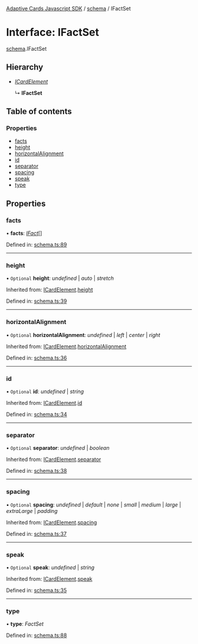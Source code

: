 [Adaptive Cards Javascript SDK](../README.md) / [schema](../modules/schema.md) / IFactSet

# Interface: IFactSet

[schema](../modules/schema.md).IFactSet

## Hierarchy

* [*ICardElement*](schema.icardelement.md)

  ↳ **IFactSet**

## Table of contents

### Properties

- [facts](schema.ifactset.md#facts)
- [height](schema.ifactset.md#height)
- [horizontalAlignment](schema.ifactset.md#horizontalalignment)
- [id](schema.ifactset.md#id)
- [separator](schema.ifactset.md#separator)
- [spacing](schema.ifactset.md#spacing)
- [speak](schema.ifactset.md#speak)
- [type](schema.ifactset.md#type)

## Properties

### facts

• **facts**: [*IFact*](schema.ifact.md)[]

Defined in: [schema.ts:89](https://github.com/microsoft/AdaptiveCards/blob/0938a1f10/source/nodejs/adaptivecards/src/schema.ts#L89)

___

### height

• `Optional` **height**: *undefined* \| *auto* \| *stretch*

Inherited from: [ICardElement](schema.icardelement.md).[height](schema.icardelement.md#height)

Defined in: [schema.ts:39](https://github.com/microsoft/AdaptiveCards/blob/0938a1f10/source/nodejs/adaptivecards/src/schema.ts#L39)

___

### horizontalAlignment

• `Optional` **horizontalAlignment**: *undefined* \| *left* \| *center* \| *right*

Inherited from: [ICardElement](schema.icardelement.md).[horizontalAlignment](schema.icardelement.md#horizontalalignment)

Defined in: [schema.ts:36](https://github.com/microsoft/AdaptiveCards/blob/0938a1f10/source/nodejs/adaptivecards/src/schema.ts#L36)

___

### id

• `Optional` **id**: *undefined* \| *string*

Inherited from: [ICardElement](schema.icardelement.md).[id](schema.icardelement.md#id)

Defined in: [schema.ts:34](https://github.com/microsoft/AdaptiveCards/blob/0938a1f10/source/nodejs/adaptivecards/src/schema.ts#L34)

___

### separator

• `Optional` **separator**: *undefined* \| *boolean*

Inherited from: [ICardElement](schema.icardelement.md).[separator](schema.icardelement.md#separator)

Defined in: [schema.ts:38](https://github.com/microsoft/AdaptiveCards/blob/0938a1f10/source/nodejs/adaptivecards/src/schema.ts#L38)

___

### spacing

• `Optional` **spacing**: *undefined* \| *default* \| *none* \| *small* \| *medium* \| *large* \| *extraLarge* \| *padding*

Inherited from: [ICardElement](schema.icardelement.md).[spacing](schema.icardelement.md#spacing)

Defined in: [schema.ts:37](https://github.com/microsoft/AdaptiveCards/blob/0938a1f10/source/nodejs/adaptivecards/src/schema.ts#L37)

___

### speak

• `Optional` **speak**: *undefined* \| *string*

Inherited from: [ICardElement](schema.icardelement.md).[speak](schema.icardelement.md#speak)

Defined in: [schema.ts:35](https://github.com/microsoft/AdaptiveCards/blob/0938a1f10/source/nodejs/adaptivecards/src/schema.ts#L35)

___

### type

• **type**: *FactSet*

Defined in: [schema.ts:88](https://github.com/microsoft/AdaptiveCards/blob/0938a1f10/source/nodejs/adaptivecards/src/schema.ts#L88)

